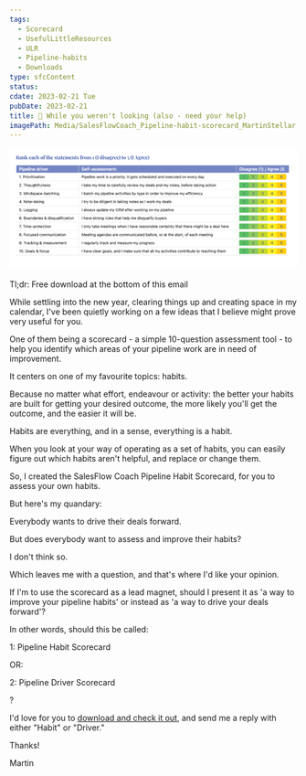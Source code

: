 ```yaml
---
tags:
  - Scorecard
  - UsefulLittleResources
  - ULR
  - Pipeline-habits
  - Downloads
type: sfcContent
status: 
cdate: 2023-02-21 Tue
pubDate: 2023-02-21
title: 📄 While you weren't looking (also - need your help)
imagePath: Media/SalesFlowCoach_Pipeline-habit-scorecard_MartinStellar.png
---
```


![](Media/SalesFlowCoach_Pipeline-habit-scorecard_MartinStellar.png)

Tl;dr: Free download at the bottom of this email

While settling into the new year, clearing things up and creating space in my calendar, I've been quietly working on a few ideas that I believe might prove very useful for you.

One of them being a scorecard - a simple 10-question assessment tool - to help you identify which areas of your pipeline work are in need of improvement.

It centers on one of my favourite topics: habits.

Because no matter what effort, endeavour or activity: the better your habits are built for getting your desired outcome, the more likely you'll get the outcome, and the easier it will be.

Habits are everything, and in a sense, everything is a habit.

When you look at your way of operating as a set of habits, you can easily figure out which habits aren't helpful, and replace or change them.

So, I created the SalesFlow Coach Pipeline Habit Scorecard, for you to assess your own habits.

But here's my quandary:

Everybody wants to drive their deals forward.

But does everybody want to assess and improve their habits?

I don't think so.

Which leaves me with a question, and that's where I'd like your opinion.

If I'm to use the scorecard as a lead magnet, should I present it as 'a way to improve your pipeline habits' or instead as 'a way to drive your deals forward'?

In other words, should this be called:

1: Pipeline Habit Scorecard

OR:

2: Pipeline Driver Scorecard

?

I'd love for you to [download and check it out](https://drive.google.com/file/d/1XvZjlzmoY6O_XQpn6EVckilFhmGu20XC/view?usp=sharing), and send me a reply with either "Habit" or "Driver."

Thanks!

Martin
